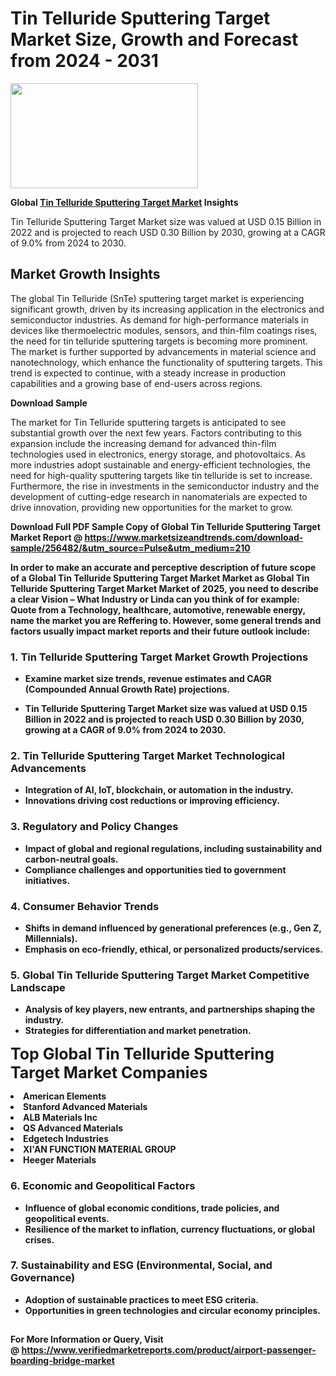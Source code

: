 <H1>Tin Telluride Sputtering Target Market Size, Growth and Forecast from 2024 - 2031</H1><img class="aligncenter size-medium wp-image-584254" src="https://thirdeyenews.in/wp-content/uploads/2024/09/Global-Market-Research-300x168.jpeg" alt="" width="300" height="168" /><p><strong>Global&nbsp;<a href="https://www.marketsizeandtrends.com/download-sample/256482/&amp;utm_source=Pulse&amp;utm_medium=210">Tin Telluride Sputtering Target Market</a> Insights</strong></p><p>Tin Telluride Sputtering Target Market size was valued at USD 0.15 Billion in 2022 and is projected to reach USD 0.30 Billion by 2030, growing at a CAGR of 9.0% from 2024 to 2030.</p><p><!DOCTYPE html> <html lang="en"> <head> <meta charset="UTF-8"> <meta name="viewport" content="width=device-width, initial-scale=1.0"> <title>Tin Telluride Sputtering Target Market Growth Insights</title> </head> <body> <h2>Market Growth Insights</h2> <p> The global Tin Telluride (SnTe) sputtering target market is experiencing significant growth, driven by its increasing application in the electronics and semiconductor industries. As demand for high-performance materials in devices like thermoelectric modules, sensors, and thin-film coatings rises, the need for tin telluride sputtering targets is becoming more prominent. The market is further supported by advancements in material science and nanotechnology, which enhance the functionality of sputtering targets. This trend is expected to continue, with a steady increase in production capabilities and a growing base of end-users across regions. </p> <p><strong>Download Sample</strong></p> <p> The market for Tin Telluride sputtering targets is anticipated to see substantial growth over the next few years. Factors contributing to this expansion include the increasing demand for advanced thin-film technologies used in electronics, energy storage, and photovoltaics. As more industries adopt sustainable and energy-efficient technologies, the need for high-quality sputtering targets like tin telluride is set to increase. Furthermore, the rise in investments in the semiconductor industry and the development of cutting-edge research in nanomaterials are expected to drive innovation, providing new opportunities for the market to grow. </p> <p><strong></p><p><span class=""><strong>Download Full PDF Sample Copy of Global Tin Telluride Sputtering Target Market Report</strong> @ <a href="https://www.marketsizeandtrends.com/download-sample/256482/&amp;utm_source=Pulse&amp;utm_medium=210" target="_blank">https://www.marketsizeandtrends.com/download-sample/256482/&amp;utm_source=Pulse&amp;utm_medium=210</a></span></p><p>In order to make an accurate and perceptive description of future scope of a Global&nbsp;Tin Telluride Sputtering Target Market Market as Global&nbsp;Tin Telluride Sputtering Target Market Market of 2025, you need to describe a clear Vision &ndash; What Industry or Linda can you think of for example: Quote from a Technology, healthcare, automotive, renewable energy, name the market you are Reffering to. However, some general trends and factors usually impact market reports and their future outlook include:</p><h3>1.&nbsp;<strong>Tin Telluride Sputtering Target Market Growth Projections</strong></h3><ul><li>Examine market size trends, revenue estimates and CAGR (Compounded Annual Growth Rate) projections.</li><li><p>Tin Telluride Sputtering Target Market size was valued at USD 0.15 Billion in 2022 and is projected to reach USD 0.30 Billion by 2030, growing at a CAGR of 9.0% from 2024 to 2030.</p></li></ul><h3>2.&nbsp;<strong>Tin Telluride Sputtering Target Market Technological Advancements</strong></h3><ul><li>Integration of AI, IoT, blockchain, or automation in the industry.</li><li>Innovations driving cost reductions or improving efficiency.</li></ul><h3>3.&nbsp;<strong>Regulatory and Policy Changes</strong></h3><ul><li>Impact of global and regional regulations, including sustainability and carbon-neutral goals.</li><li>Compliance challenges and opportunities tied to government initiatives.</li></ul><h3>4.&nbsp;<strong>Consumer Behavior Trends</strong></h3><ul><li>Shifts in demand influenced by generational preferences (e.g., Gen Z, Millennials).</li><li>Emphasis on eco-friendly, ethical, or personalized products/services.</li></ul><h3>5.&nbsp;<strong>Global Tin Telluride Sputtering Target Market Competitive Landscape</strong></h3><ul><li>Analysis of key players, new entrants, and partnerships shaping the industry.</li><li>Strategies for differentiation and market penetration.</li></ul><p data-pm-slice="1 1 []"><span style="color: inherit; font-family: inherit; font-size: 25px;">Top Global Tin Telluride Sputtering Target Market Companies</span></p><div class="" data-test-id=""><p><li>American Elements</li><li> Stanford Advanced Materials</li><li> ALB Materials Inc</li><li> QS Advanced Materials</li><li> Edgetech Industries</li><li> XI'AN FUNCTION MATERIAL GROUP</li><li> Heeger Materials</li></p></div><h3>6.&nbsp;<strong>Economic and Geopolitical Factors</strong></h3><ul><li>Influence of global economic conditions, trade policies, and geopolitical events.</li><li>Resilience of the market to inflation, currency fluctuations, or global crises.</li></ul><h3>7.&nbsp;<strong>Sustainability and ESG (Environmental, Social, and Governance)</strong></h3><ul><li>Adoption of sustainable practices to meet ESG criteria.</li><li>Opportunities in green technologies and circular economy principles.</li></ul><h2><strong style="font-size: 14px;">For More Information or Query, Visit @&nbsp;</strong><a style="background-color: #ffffff; font-size: 14px;" href="https://www.marketsizeandtrends.com/report/tin-telluride-sputtering-target-market/" target="_blank">https://www.verifiedmarketreports.com/product/airport-passenger-boarding-bridge-market</a></h2>
